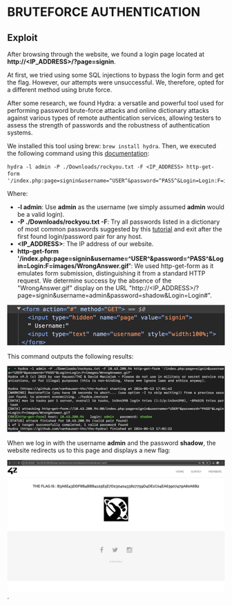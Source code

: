 # BRUTEFORCE AUTHENTICATION

## Exploit

After browsing through the website, we found a login page located at **http://<IP_ADDRESS>/?page=signin**.

At first, we tried using some SQL injections to bypass the login form and get the flag. However, our attempts were unsuccessful. We, therefore, opted for a different method using brute force.

After some research, we found Hydra: a versatile and powerful tool used for performing password brute-force attacks and online dictionary attacks against various types of remote authentication services, allowing testers to assess the strength of passwords and the robustness of authentication systems.

We installed this tool using brew: `brew install hydra`. Then, we executed the following command using this [documentation](https://github.com/gnebbia/hydra_notes):

```
hydra -l admin -P ./Downloads/rockyou.txt -F <IP_ADDRESS> http-get-form '/index.php:page=signin&username=^USER^&password=^PASS^&Login=Login:F=images/WrongAnswer.gif'
```
Where:
- **-l admin**: Use **admin** as the username (we simply assumed **admin** would be a valid login).
- **-P ./Downloads/rockyou.txt -F**: Try all passwords listed in a dictionary of most common passwords suggested by this [tutorial](https://www.freecodecamp.org/news/how-to-use-hydra-pentesting-tutorial/) and exit after the first found login/password pair for any host.
- **<IP_ADDRESS>**: The IP address of our website.
- **http-get-form '/index.php:page=signin&username=^USER^&password=^PASS^&Login=Login:F=images/WrongAnswer.gif'**: We used http-get-form as it emulates form submission, distinguishing it from a standard HTTP request. We determine success by the absence of the "WrongAnswer.gif" display on the URL "http://<IP_ADDRESS>/?page=signin&username=admin&password=shadow&Login=Login#".

![ScreenshotForm](ScreenshotForm.png)

This command outputs the following results:

![ScreenshotHydraResult](ScreenshotHydraResult.png)

When we log in with the username **admin** and the password **shadow**, the website redirects us to this page and displays a new flag:

![ScreenshotFlag](ScreenshotFlag.png).